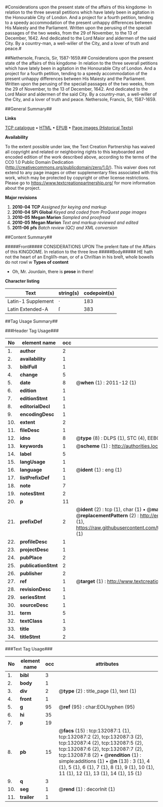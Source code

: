 #Considerations upon the present state of the affairs of this kingdome· In relation to the three severall petitions which have lately been in agitation in the Honourable City of London. And a project for a fourth petition, tending to a speedy accommodation of the present unhappy differences between His Maiesty and the Parliament. Written upon the perusing of the speciall passages of the two weeks, from the 29 of November, to the 13 of December, 1642. And dedicated to the Lord Maior and aldermen of the said City. By a country-man, a well-willer of the City, and a lover of truth and peace.#

##Nethersole, Francis, Sir, 1587-1659.##
Considerations upon the present state of the affairs of this kingdome· In relation to the three severall petitions which have lately been in agitation in the Honourable City of London. And a project for a fourth petition, tending to a speedy accommodation of the present unhappy differences between His Maiesty and the Parliament. Written upon the perusing of the speciall passages of the two weeks, from the 29 of November, to the 13 of December, 1642. And dedicated to the Lord Maior and aldermen of the said City. By a country-man, a well-willer of the City, and a lover of truth and peace.
Nethersole, Francis, Sir, 1587-1659.

##General Summary##

**Links**

[TCP catalogue](http://www.ota.ox.ac.uk/tcp/)  • 
[HTML](http://tei.it.ox.ac.uk/tcp/Texts-HTML/free/A34/A34356.html)  • 
[EPUB](http://tei.it.ox.ac.uk/tcp/Texts-EPUB/free/A34/A34356.epub) • 
[Page images (Historical Texts)](https://historicaltexts.jisc.ac.uk/eebo-99899661e)

**Availability**

To the extent possible under law, the Text Creation Partnership has waived all copyright and related or neighboring rights to this keyboarded and encoded edition of the work described above, according to the terms of the CC0 1.0 Public Domain Dedication (http://creativecommons.org/publicdomain/zero/1.0/). This waiver does not extend to any page images or other supplementary files associated with this work, which may be protected by copyright or other license restrictions. Please go to https://www.textcreationpartnership.org/ for more information about the project.

**Major revisions**

1. __2010-04__ __TCP__ *Assigned for keying and markup*
1. __2010-04__ __SPi Global__ *Keyed and coded from ProQuest page images*
1. __2010-05__ __Megan Marion__ *Sampled and proofread*
1. __2010-05__ __Megan Marion__ *Text and markup reviewed and edited*
1. __2011-06__ __pfs__ *Batch review (QC) and XML conversion*

##Content Summary##

#####Front#####
CONSIDERATIONS UPON The preſent ſtate of the Affairs of this KINGDOME. In relation to the three ſeve
#####Body#####
HE hath not the heart of an Engliſh-man, or of a Chriſtian in his breſt, whoſe bowells do not rowl w
**Types of content**

  * Oh, Mr. Jourdain, there is **prose** in there!

**Character listing**


|Text|string(s)|codepoint(s)|
|---|---|---|
|Latin-1 Supplement|·|183|
|Latin Extended-A|ſ|383|

##Tag Usage Summary##

###Header Tag Usage###

|No|element name|occ|attributes|
|---|---|---|---|
|1.|__author__|2||
|2.|__availability__|1||
|3.|__biblFull__|1||
|4.|__change__|5||
|5.|__date__|8| @__when__ (1) : 2011-12 (1)|
|6.|__edition__|1||
|7.|__editionStmt__|1||
|8.|__editorialDecl__|1||
|9.|__encodingDesc__|1||
|10.|__extent__|2||
|11.|__fileDesc__|1||
|12.|__idno__|8| @__type__ (8) : DLPS (1), STC (4), EEBO-CITATION (1), PROQUEST (1), VID (1)|
|13.|__keywords__|1| @__scheme__ (1) : http://authorities.loc.gov/ (1)|
|14.|__label__|5||
|15.|__langUsage__|1||
|16.|__language__|1| @__ident__ (1) : eng (1)|
|17.|__listPrefixDef__|1||
|18.|__note__|7||
|19.|__notesStmt__|2||
|20.|__p__|11||
|21.|__prefixDef__|2| @__ident__ (2) : tcp (1), char (1)  •  @__matchPattern__ (2) : ([0-9\-]+):([0-9IVX]+) (1), (.+) (1)  •  @__replacementPattern__ (2) : http://eebo.chadwyck.com/downloadtiff?vid=$1&page=$2 (1), https://raw.githubusercontent.com/textcreationpartnership/Texts/master/tcpchars.xml#$1 (1)|
|22.|__profileDesc__|1||
|23.|__projectDesc__|1||
|24.|__pubPlace__|2||
|25.|__publicationStmt__|2||
|26.|__publisher__|2||
|27.|__ref__|1| @__target__ (1) : http://www.textcreationpartnership.org/docs/. (1)|
|28.|__revisionDesc__|1||
|29.|__seriesStmt__|1||
|30.|__sourceDesc__|1||
|31.|__term__|5||
|32.|__textClass__|1||
|33.|__title__|3||
|34.|__titleStmt__|2||


###Text Tag Usage###

|No|element name|occ|attributes|
|---|---|---|---|
|1.|__bibl__|3||
|2.|__body__|1||
|3.|__div__|2| @__type__ (2) : title_page (1), text (1)|
|4.|__front__|1||
|5.|__g__|95| @__ref__ (95) : char:EOLhyphen (95)|
|6.|__hi__|35||
|7.|__p__|19||
|8.|__pb__|15| @__facs__ (15) : tcp:132087:1 (1), tcp:132087:2 (2), tcp:132087:3 (2), tcp:132087:4 (2), tcp:132087:5 (2), tcp:132087:6 (2), tcp:132087:7 (2), tcp:132087:8 (2)  •  @__rendition__ (1) : simple:additions (1)  •  @__n__ (13) : 3 (1), 4 (1), 5 (1), 6 (1), 7 (1), 8 (1), 9 (1), 10 (1), 11 (1), 12 (1), 13 (1), 14 (1), 15 (1)|
|9.|__q__|3||
|10.|__seg__|1| @__rend__ (1) : decorInit (1)|
|11.|__trailer__|1||

